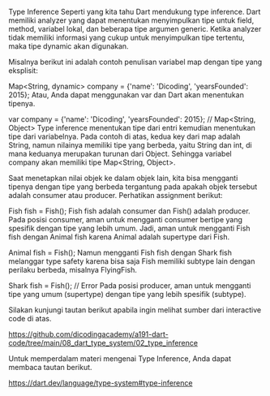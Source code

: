 Type Inference
Seperti yang kita tahu Dart mendukung type inference. Dart memiliki analyzer yang dapat menentukan menyimpulkan tipe untuk field, method, variabel lokal, dan beberapa tipe argumen generic. Ketika analyzer tidak memiliki informasi yang cukup untuk menyimpulkan tipe tertentu, maka tipe dynamic akan digunakan.

Misalnya berikut ini adalah contoh penulisan variabel map dengan tipe yang eksplisit:

Map<String, dynamic> company = {'name': 'Dicoding', 'yearsFounded': 2015};
Atau, Anda dapat menggunakan var dan Dart akan menentukan tipenya.

var company = {'name': 'Dicoding', 'yearsFounded': 2015}; // Map<String, Object>
Type inference menentukan tipe dari entri kemudian menentukan tipe dari variabelnya. Pada contoh di atas, kedua key dari map adalah String, namun nilainya memiliki tipe yang berbeda, yaitu String dan int, di mana keduanya merupakan turunan dari Object. Sehingga variabel company akan memiliki tipe Map<String, Object>.

Saat menetapkan nilai objek ke dalam objek lain, kita bisa mengganti tipenya dengan tipe yang berbeda tergantung pada apakah objek tersebut adalah consumer atau producer. Perhatikan assignment berikut:

Fish fish = Fish();
Fish fish adalah consumer dan Fish() adalah producer. Pada posisi consumer, aman untuk mengganti consumer bertipe yang spesifik dengan tipe yang lebih umum. Jadi, aman untuk mengganti Fish fish dengan Animal fish karena Animal adalah supertype dari Fish.

Animal fish = Fish();
Namun mengganti Fish fish dengan Shark fish melanggar type safety karena bisa saja Fish memiliki subtype lain dengan perilaku berbeda, misalnya FlyingFish.

Shark fish = Fish();  // Error
Pada posisi producer, aman untuk mengganti tipe yang umum (supertype) dengan tipe yang lebih spesifik (subtype).

Silakan kunjungi tautan berikut apabila ingin melihat sumber dari interactive code di atas.

https://github.com/dicodingacademy/a191-dart-code/tree/main/08_dart_type_system/02_type_inference

Untuk memperdalam materi mengenai Type Inference, Anda dapat membaca tautan berikut.

https://dart.dev/language/type-system#type-inference
